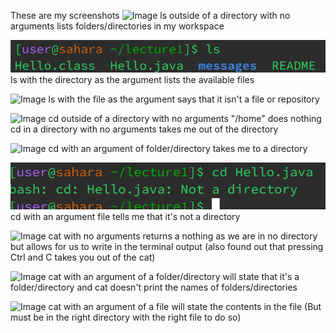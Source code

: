 These are my screenshots 
![Image](NoArgLS.png)
ls outside of a directory with no arguments lists folders/directories in my workspace

![Image](FoldArgLS.png)
ls with the directory as the argument lists the available files  

![Image](FileArgLS.png)
ls with the file as the argument says that it isn't a file or repository

![Image](NoArgCd.png)
cd outside of a directory with no arguments "/home" does nothing 
cd in a directory with no arguments takes me out of the directory

![Image](FoldArgCd.png)
cd with an argument of folder/directory takes me to a directory

![Image](FileArgCd.png)
cd with an argument file tells me that it's not a directory 

![Image](NoArgCat.png)
cat with no arguments returns a nothing as we are in no directory but allows for us to write in the terminal output
(also found out that pressing Ctrl and C takes you out of the cat)

![Image](FoldArgCat.png)
cat with an argument of a folder/directory will state that it's a folder/directory and cat doesn't print the names of folders/directories 

![Image](FileArgCat.png)
cat with an argument of a file will state the contents in the file (But must be in the right directory with the right file to do so)



